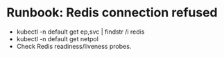 # Runbook: Redis connection refused
- kubectl -n default get ep,svc | findstr /i redis
- kubectl -n default get netpol
- Check Redis readiness/liveness probes.
